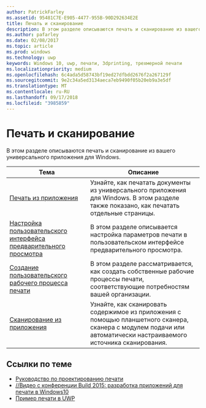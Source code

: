 ```yaml
---
author: PatrickFarley
ms.assetid: 95481C7E-E905-4477-955B-90D292634E2E
title: Печать и сканирование
description: В этом разделе описываются печать и сканирование из вашего универсального приложения для Windows.
ms.author: pafarley
ms.date: 02/08/2017
ms.topic: article
ms.prod: windows
ms.technology: uwp
keywords: Windows 10, uwp, печати, 3dprinting, трехмерной печати
ms.localizationpriority: medium
ms.openlocfilehash: 6c4ada5d58743bf19ed27dfbdd2676f2a267129f
ms.sourcegitcommit: 9e2c34a5ed3134aeca7eb9490f05b20eb9a3e5df
ms.translationtype: MT
ms.contentlocale: ru-RU
ms.lasthandoff: 09/17/2018
ms.locfileid: "3985859"
---
```

# <a name="printing-and-scanning"></a>Печать и сканирование


В этом разделе описываются печать и сканирование из вашего универсального приложения для Windows.

| Тема | Описание | 
|-------|-------------|
| [Печать из приложения](print-from-your-app.md) | Узнайте, как печатать документы из универсального приложения для Windows. В этом разделе также показано, как печатать отдельные страницы. |
| [Настройка пользовательского интерфейса предварительного просмотра](customize-the-print-preview-ui.md) | В этом разделе описывается настройка параметров печати в пользовательском интерфейсе предварительного просмотра. |
| [Создание пользовательского рабочего процесса печати](print-workflow-customize.md) | В этом разделе рассматривается, как создать собственные рабочие процессы печати, соответствующие потребностям вашей организации.  |
| [Сканирование из приложения](scan-from-your-app.md) | Узнайте, как сканировать содержимое из приложения с помощью планшетного сканера, сканера с модулем подачи или автоматически настраиваемого источника сканирования.|

## <a name="related-topics"></a>Ссылки по теме

* [Руководство по проектированию печати](https://msdn.microsoft.com/library/windows/apps/Hh868178)
* [//Видео c конференции Build 2015: разработка приложений для печати в Windows10](https://channel9.msdn.com/Events/Build/2015/2-94)
* [Пример печати в UWP](http://go.microsoft.com/fwlink/p/?LinkId=619984)
 

